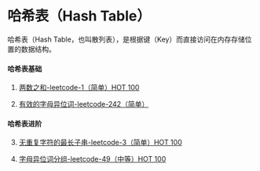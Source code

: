 # 哈希表（Hash Table）

哈希表（Hash Table，也叫散列表），是根据键（Key）而直接访问在内存存储位置的数据结构。

#### 哈希表基础

1. [两数之和-leetcode-1（简单）HOT 100](https://leetcode-cn.com/problems/two-sum/)

2. [有效的字母异位词-leetcode-242（简单）](https://leetcode-cn.com/problems/valid-anagram/)

#### 哈希表进阶

3. [无重复字符的最长子串-leetcode-3（简单）HOT 100](https://leetcode-cn.com/problems/longest-substring-without-repeating-characters/)

4. [字母异位词分组-leetcode-49（中等）HOT 100](https://leetcode-cn.com/problems/longest-substring-without-repeating-characters/)

